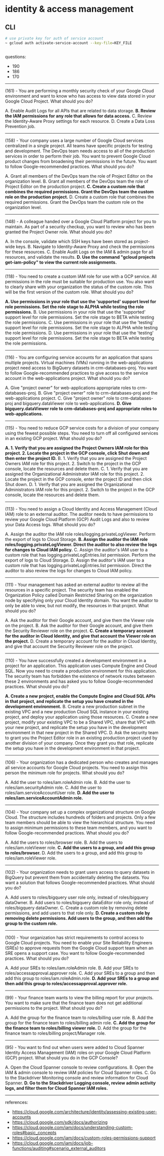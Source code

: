 # identity & access management

## CLI

```bash
# use private key for auth of service account
~ gcloud auth activate-service-account --key-file=KEY_FILE



```

questions:
- 190
- 186
- 170

---

(161) - You are performing a monthly security check of your Google Cloud environment and want to know who has access to view data stored in your Google Cloud Project. What should you do?

A. Enable Audit Logs for all APIs that are related to data storage.
**B. Review the IAM permissions for any role that allows for data access.**
C. Review the Identity-Aware Proxy settings for each resource.
D. Create a Data Loss Prevention job.

---

(158) - Your company uses a large number of Google Cloud services centralized in a single project. All teams have specific projects for testing and development. The
DevOps team needs access to all of the production services in order to perform their job. You want to prevent Google Cloud product changes from broadening their permissions in the future. You want to follow Google-recommended practices. What should you do?

A. Grant all members of the DevOps team the role of Project Editor on the organization level.
B. Grant all members of the DevOps team the role of Project Editor on the production project.
**C. Create a custom role that combines the required permissions. Grant the DevOps team the custom role on the production project.** D. Create a custom role that combines the required permissions. Grant the DevOps team the custom role on the organization level.

---

(148) - A colleague handed over a Google Cloud Platform project for you to maintain. As part of a security checkup, you want to review who has been granted the Project Owner role. What should you do?

A. In the console, validate which SSH keys have been stored as project-wide keys.
B. Navigate to Identity-Aware Proxy and check the permissions for these resources.
C. Enable Audit Logs on the IAM & admin page for all resources, and validate the results.
**D. Use the command "gcloud projects get-iam-policy" to view the current role assignments.**

---

(118) - You need to create a custom IAM role for use with a GCP service. All permissions in the role must be suitable for production use. You also want to clearly share with your organization the status of the custom role. This will be the first version of the custom role. What should you do?

**A. Use permissions in your role that use the 'supported' support level for role permissions. Set the role stage to ALPHA while testing the role permissions.**
B. Use permissions in your role that use the 'supported' support level for role permissions. Set the role stage to BETA while testing the role permissions.
C. Use permissions in your role that use the 'testing' support level for role permissions. Set the role stage to ALPHA while testing the role permissions.
D. Use permissions in your role that use the 'testing' support level for role permissions. Set the role stage to BETA while testing the role permissions.

---

(116) - You are configuring service accounts for an application that spans multiple projects. Virtual machines (VMs) running in the web-applications
project need access to BigQuery datasets in crm-databases-proj. You want to follow Google-recommended practices to give access to the service
account in the web-applications project. What should you do?

A. Give "project owner" for web-applications appropriate roles to crm-databases-proj.
B. Give "project owner" role to crm-databases-proj and the web-applications project.
C. Give "project owner" role to crm-databases-proj and bigquery.dataViewer role to web-applications.
**D. Give bigquery.dataViewer role to crm-databases-proj and appropriate roles to web-applications.**

---

(115) - You need to reduce GCP service costs for a division of your company using the fewest possible steps. You need to turn off all configured services in an existing
GCP project. What should you do?

**A. 1. Verify that you are assigned the Project Owners IAM role for this project. 2. Locate the project in the GCP console, click Shut down and then enter the project ID.**
B. 1. Verify that you are assigned the Project Owners IAM role for this project. 2. Switch to the project in the GCP console, locate the resources and delete them.
C. 1. Verify that you are assigned the Organizational Administrator IAM role for this project. 2. Locate the project in the GCP console, enter the project ID and then click Shut down.
D. 1. Verify that you are assigned the Organizational Administrators IAM role for this project. 2. Switch to the project in the GCP console, locate the resources and delete them.

---

(113) - You need to assign a Cloud Identity and Access Management (Cloud IAM) role to an external auditor. The auditor needs to have permissions to review your
Google Cloud Platform (GCP) Audit Logs and also to review your Data Access logs. What should you do?

A. Assign the auditor the IAM role roles/logging.privateLogViewer. Perform the export of logs to Cloud Storage.
**B. Assign the auditor the IAM role roles/logging.privateLogViewer. Direct the auditor to also review the logs for changes to Cloud IAM policy.**
C. Assign the auditor's IAM user to a custom role that has logging.privateLogEntries.list permission. Perform the export of logs to Cloud Storage.
D. Assign the auditor's IAM user to a custom role that has logging.privateLogEntries.list permission. Direct the auditor to also review the logs for changes to Cloud IAM policy.

---

(111) - Your management has asked an external auditor to review all the resources in a specific project. The security team has enabled the Organization Policy called
Domain Restricted Sharing on the organization node by specifying only your Cloud Identity domain. You want the auditor to only be able to view, but not modify, the resources in that project. What should you do?

A. Ask the auditor for their Google account, and give them the Viewer role on the project.
B. Ask the auditor for their Google account, and give them the Security Reviewer role on the project.
**C. Create a temporary account for the auditor in Cloud Identity, and give that account the Viewer role on the project.**
D. Create a temporary account for the auditor in Cloud Identity, and give that account the Security Reviewer role on the project.

---

(110) - You have successfully created a development environment in a project for an application. This application uses Compute Engine and Cloud SQL. Now you need to create a production environment for this application. The security team has forbidden the existence of network routes between these 2 environments and has asked you to follow Google-recommended practices. What should you do?

**A. Create a new project, enable the Compute Engine and Cloud SQL APIs in that project, and replicate the setup you have created in the development environment.**
B. Create a new production subnet in the existing VPC and a new production Cloud SQL instance in your existing project, and deploy your application using those resources.
C. Create a new project, modify your existing VPC to be a Shared VPC, share that VPC with your new project, and replicate the setup you have in the development environment in that new project in the Shared VPC.
D. Ask the security team to grant you the Project Editor role in an existing production project used by another division of your company. Once they grant you that role, replicate the setup you have in the development environment in that project.

---

(106) - Your organization has a dedicated person who creates and manages all service accounts for Google Cloud projects. You need to assign this person the minimum role for projects. What should you do?

A. Add the user to roles/iam.roleAdmin role.
B. Add the user to roles/iam.securityAdmin role.
C. Add the user to roles/iam.serviceAccountUser role. 
**D. Add the user to roles/iam.serviceAccountAdmin role.**

---

(104) - Your company set up a complex organizational structure on Google Cloud. The structure includes hundreds of folders and projects. Only a few team members should be able to view the hierarchical structure. You need to assign minimum permissions to these team members, and you want to follow Google-recommended practices. What should you do?

A. Add the users to roles/browser role.
B. Add the users to roles/iam.roleViewer role.
**C. Add the users to a group, and add this group to roles/browser.**
D. Add the users to a group, and add this group to roles/iam.roleViewer role.

---

(102) - Your organization needs to grant users access to query datasets in BigQuery but prevent them from accidentally deleting the datasets. You want a solution that follows Google-recommended practices. What should you do?

A. Add users to roles/bigquery user role only, instead of roles/bigquery dataOwner.
B. Add users to roles/bigquery dataEditor role only, instead of roles/bigquery dataOwner.
C. Create a custom role by removing delete permissions, and add users to that role only.
**D. Create a custom role by removing delete permissions. Add users to the group, and then add the group to the custom role.**

---

(100) - Your organization has strict requirements to control access to Google Cloud projects. You need to enable your Site Reliability Engineers (SREs) to approve requests from the Google Cloud support team when an SRE opens a support case. You want to follow Google-recommended practices. What should you do?

A. Add your SREs to roles/iam.roleAdmin role.
B. Add your SREs to roles/accessapproval.approver role.
C. Add your SREs to a group and then add this group to roles/iam.roleAdmin.role.
**D. Add your SREs to a group and then add this group to roles/accessapproval.approver role.**

---

(99) - Your finance team wants to view the billing report for your projects. You want to make sure that the finance team does not get additional permissions to the project. What should you do?

A. Add the group for the finance team to roles/billing user role.
B. Add the group for the finance team to roles/billing admin role.
**C. Add the group for the finance team to roles/billing viewer role.**
D. Add the group for the finance team to roles/billing project/Manager role.

---

(95) - You want to find out when users were added to Cloud Spanner Identity Access Management (IAM) roles on your Google Cloud Platform (GCP) project. What should you do in the GCP Console?

A. Open the Cloud Spanner console to review configurations.
B. Open the IAM & admin console to review IAM policies for Cloud Spanner roles.
C. Go to the Stackdriver Monitoring console and review information for Cloud Spanner.
**D. Go to the Stackdriver Logging console, review admin activity logs, and filter them for Cloud Spanner IAM roles.**

---


references:

- https://cloud.google.com/architecture/identity/assessing-existing-user-accounts
- https://cloud.google.com/sdk/docs/authorizing
- https://cloud.google.com/iam/docs/understanding-custom-roles#basic_concepts
- https://cloud.google.com/iam/docs/custom-roles-permissions-support
- https://cloud.google.com/iam/docs/job-functions/auditing#scenario_external_auditors
